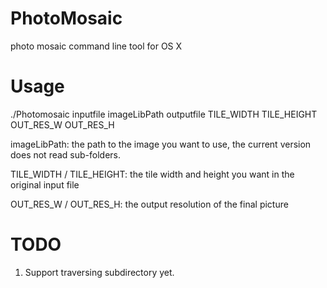 PhotoMosaic
===========

photo mosaic command line tool for OS X


Usage
=====
./Photomosaic inputfile imageLibPath outputfile TILE_WIDTH TILE_HEIGHT OUT_RES_W OUT_RES_H

imageLibPath: the path to the image you want to use, the current version does not read sub-folders.

TILE_WIDTH / TILE_HEIGHT: the tile width and height you want in the original input file

OUT_RES_W / OUT_RES_H: the output resolution of the final picture


TODO
============
1. Support traversing subdirectory yet.
